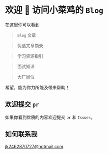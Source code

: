 # 欢迎 👏 访问小菜鸡的 `Blog`

在这里你可以看到

> `Blog` 文章

> 优选文章摘录

> 学习资源指引

> 面试知识

> 大厂岗位

希望，能为你力所能及带来帮助！

## 欢迎提交 `pr`

如果你看到优质的内容欢迎提交 `pr` 和 `Issues`。

## 如何联系我

jk2462870727@hotmail.com
